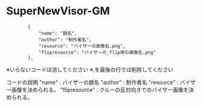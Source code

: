 # SuperNewVisor-GM
```
        {
            "name": "題名",
            "author": "制作者名",
            "resource": "バイザーの画像名.png",
            "flipresource": "バイザーの_flip用の画像名.png"
        },
```
※いらないコードは消してください
※,を最後の行では削除してください

コードの説明
"name" : バイザーの題名
"author" : 制作者名
"resource" : バイザー画像を決められる。
"flipresource" : クルーの反対向きでのバイザー画像を決められる。
